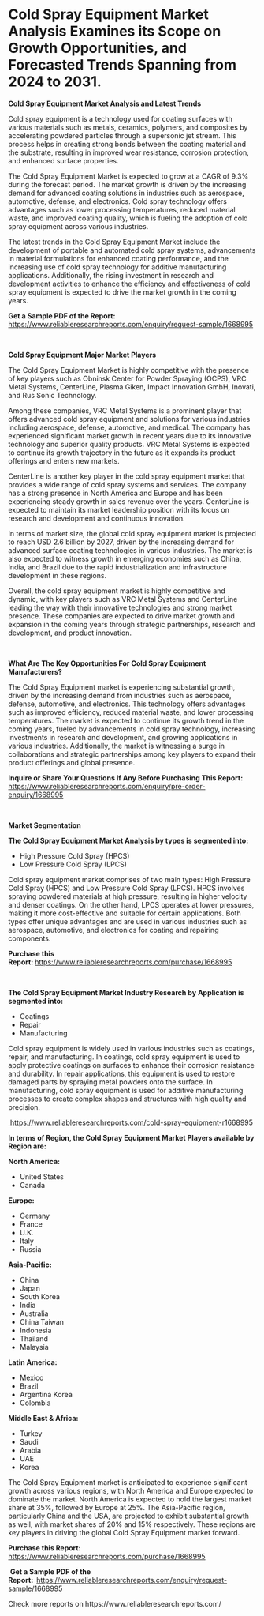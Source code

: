 <p><h1>Cold Spray Equipment Market Analysis Examines its Scope on Growth Opportunities, and Forecasted Trends Spanning from 2024 to 2031.</h1></p><p><strong>Cold Spray Equipment Market Analysis and Latest Trends</strong></p>
<p><p>Cold spray equipment is a technology used for coating surfaces with various materials such as metals, ceramics, polymers, and composites by accelerating powdered particles through a supersonic jet stream. This process helps in creating strong bonds between the coating material and the substrate, resulting in improved wear resistance, corrosion protection, and enhanced surface properties.</p><p>The Cold Spray Equipment Market is expected to grow at a CAGR of 9.3% during the forecast period. The market growth is driven by the increasing demand for advanced coating solutions in industries such as aerospace, automotive, defense, and electronics. Cold spray technology offers advantages such as lower processing temperatures, reduced material waste, and improved coating quality, which is fueling the adoption of cold spray equipment across various industries.</p><p>The latest trends in the Cold Spray Equipment Market include the development of portable and automated cold spray systems, advancements in material formulations for enhanced coating performance, and the increasing use of cold spray technology for additive manufacturing applications. Additionally, the rising investment in research and development activities to enhance the efficiency and effectiveness of cold spray equipment is expected to drive the market growth in the coming years.</p></p>
<p><strong>Get a Sample PDF of the Report:&nbsp;</strong> <a href="https://www.reliableresearchreports.com/enquiry/request-sample/1668995">https://www.reliableresearchreports.com/enquiry/request-sample/1668995</a></p>
<p>&nbsp;</p>
<p><strong>Cold Spray Equipment Major Market Players</strong></p>
<p><p>The Cold Spray Equipment Market is highly competitive with the presence of key players such as Obninsk Center for Powder Spraying (OCPS), VRC Metal Systems, CenterLine, Plasma Giken, Impact Innovation GmbH, Inovati, and Rus Sonic Technology. </p><p>Among these companies, VRC Metal Systems is a prominent player that offers advanced cold spray equipment and solutions for various industries including aerospace, defense, automotive, and medical. The company has experienced significant market growth in recent years due to its innovative technology and superior quality products. VRC Metal Systems is expected to continue its growth trajectory in the future as it expands its product offerings and enters new markets.</p><p>CenterLine is another key player in the cold spray equipment market that provides a wide range of cold spray systems and services. The company has a strong presence in North America and Europe and has been experiencing steady growth in sales revenue over the years. CenterLine is expected to maintain its market leadership position with its focus on research and development and continuous innovation.</p><p>In terms of market size, the global cold spray equipment market is projected to reach USD 2.6 billion by 2027, driven by the increasing demand for advanced surface coating technologies in various industries. The market is also expected to witness growth in emerging economies such as China, India, and Brazil due to the rapid industrialization and infrastructure development in these regions.</p><p>Overall, the cold spray equipment market is highly competitive and dynamic, with key players such as VRC Metal Systems and CenterLine leading the way with their innovative technologies and strong market presence. These companies are expected to drive market growth and expansion in the coming years through strategic partnerships, research and development, and product innovation.</p></p>
<p>&nbsp;</p>
<p><strong>What Are The Key Opportunities For Cold Spray Equipment Manufacturers?</strong></p>
<p><p>The Cold Spray Equipment market is experiencing substantial growth, driven by the increasing demand from industries such as aerospace, defense, automotive, and electronics. This technology offers advantages such as improved efficiency, reduced material waste, and lower processing temperatures. The market is expected to continue its growth trend in the coming years, fueled by advancements in cold spray technology, increasing investments in research and development, and growing applications in various industries. Additionally, the market is witnessing a surge in collaborations and strategic partnerships among key players to expand their product offerings and global presence.</p></p>
<p><strong>Inquire or Share Your Questions If Any Before Purchasing This Report:</strong> <a href="https://www.reliableresearchreports.com/enquiry/pre-order-enquiry/1668995">https://www.reliableresearchreports.com/enquiry/pre-order-enquiry/1668995</a></p>
<p>&nbsp;</p>
<p><strong>Market Segmentation</strong></p>
<p><strong>The Cold Spray Equipment Market Analysis by types is segmented into:</strong></p>
<p><ul><li>High Pressure Cold Spray (HPCS)</li><li>Low Pressure Cold Spray (LPCS)</li></ul></p>
<p><p>Cold spray equipment market comprises of two main types: High Pressure Cold Spray (HPCS) and Low Pressure Cold Spray (LPCS). HPCS involves spraying powdered materials at high pressure, resulting in higher velocity and denser coatings. On the other hand, LPCS operates at lower pressures, making it more cost-effective and suitable for certain applications. Both types offer unique advantages and are used in various industries such as aerospace, automotive, and electronics for coating and repairing components.</p></p>
<p><strong>Purchase this Report:&nbsp;</strong><a href="https://www.reliableresearchreports.com/purchase/1668995">https://www.reliableresearchreports.com/purchase/1668995</a></p>
<p>&nbsp;</p>
<p><strong>The Cold Spray Equipment Market Industry Research by Application is segmented into:</strong></p>
<p><ul><li>Coatings</li><li>Repair</li><li>Manufacturing</li></ul></p>
<p><p>Cold spray equipment is widely used in various industries such as coatings, repair, and manufacturing. In coatings, cold spray equipment is used to apply protective coatings on surfaces to enhance their corrosion resistance and durability. In repair applications, this equipment is used to restore damaged parts by spraying metal powders onto the surface. In manufacturing, cold spray equipment is used for additive manufacturing processes to create complex shapes and structures with high quality and precision.</p></p>
<p><a href="https://www.reliableresearchreports.com/cold-spray-equipment-r1668995">&nbsp;https://www.reliableresearchreports.com/cold-spray-equipment-r1668995</a></p>
<p><strong>In terms of Region, the Cold Spray Equipment Market Players available by Region are:</strong></p>
<p>
    <p> <strong> North America: </strong>
        <ul>
            <li>United States</li>
            <li>Canada</li>
        </ul>
        </p> 
    <p> <strong> Europe: </strong>
        <ul>
            <li>Germany</li>
            <li>France</li>
            <li>U.K.</li>
            <li>Italy</li>
            <li>Russia</li>
        </ul>
        </p> 
    <p> <strong> Asia-Pacific: </strong>
        <ul>
            <li>China</li>
            <li>Japan</li>
            <li>South Korea</li>
            <li>India</li>
            <li>Australia</li>
            <li>China Taiwan</li>
            <li>Indonesia</li>
            <li>Thailand</li>
            <li>Malaysia</li>
        </ul>
        </p> 
    <p> <strong> Latin America: </strong>
        <ul>
            <li>Mexico</li>
            <li>Brazil</li>
            <li>Argentina Korea</li>
            <li>Colombia</li>
        </ul>
        </p> 
    <p> <strong> Middle East & Africa: </strong>
        <ul>
            <li>Turkey</li>
            <li>Saudi</li>
            <li>Arabia</li>
            <li>UAE</li>
            <li>Korea</li>
        </ul>
    </p>
    </p>
<p><p>The Cold Spray Equipment market is anticipated to experience significant growth across various regions, with North America and Europe expected to dominate the market. North America is expected to hold the largest market share at 35%, followed by Europe at 25%. The Asia-Pacific region, particularly China and the USA, are projected to exhibit substantial growth as well, with market shares of 20% and 15% respectively. These regions are key players in driving the global Cold Spray Equipment market forward.</p></p>
<p><strong>Purchase this Report: </strong><a href="https://www.reliableresearchreports.com/purchase/1668995">https://www.reliableresearchreports.com/purchase/1668995</a></p>
<p>&nbsp;<strong>Get a Sample PDF of the Report:&nbsp;&nbsp;</strong><a href="https://www.reliableresearchreports.com/enquiry/request-sample/1668995">https://www.reliableresearchreports.com/enquiry/request-sample/1668995</a></p>
<p><strong></strong></p>
<p>Check more reports on https://www.reliableresearchreports.com/</p>